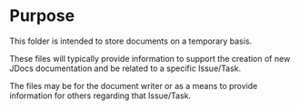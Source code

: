 # Purpose

This folder is intended to store documents on a temporary basis.

These files will typically provide information to support the creation of new JDocs documentation and be related to a specific Issue/Task.

The files may be for the document writer or as a means to provide information for others regarding that Issue/Task.
